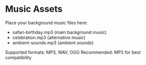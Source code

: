 # Music Assets

Place your background music files here:
- safari-birthday.mp3 (main background music)
- celebration.mp3 (alternative music)
- ambient-sounds.mp3 (ambient sounds)

Supported formats: MP3, WAV, OGG
Recommended: MP3 for best compatibility


